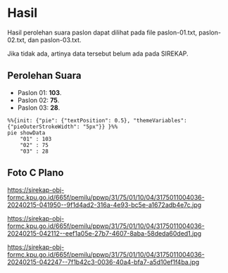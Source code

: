 # Hasil

Hasil perolehan suara paslon dapat dilihat pada file paslon-01.txt, paslon-02.txt, dan paslon-03.txt.

Jika tidak ada, artinya data tersebut belum ada pada SIREKAP.

## Perolehan Suara

 * Paslon 01: **103**.
 * Paslon 02: **75**.
 * Paslon 03: **28**.

```mermaid
%%{init: {"pie": {"textPosition": 0.5}, "themeVariables": {"pieOuterStrokeWidth": "5px"}} }%%
pie showData
    "01" : 103
    "02" : 75
    "03" : 28
```
## Foto C Plano

https://sirekap-obj-formc.kpu.go.id/665f/pemilu/ppwp/31/75/01/10/04/3175011004036-20240215-041950--9f1d4ad2-316a-4e93-bc5e-a1672adb4e7c.jpg

https://sirekap-obj-formc.kpu.go.id/665f/pemilu/ppwp/31/75/01/10/04/3175011004036-20240215-042112--eef1a05e-27b7-4607-8aba-58deda60ded1.jpg

https://sirekap-obj-formc.kpu.go.id/665f/pemilu/ppwp/31/75/01/10/04/3175011004036-20240215-042247--7f1b42c3-0036-40a4-bfa7-a5d10ef1f4ba.jpg
